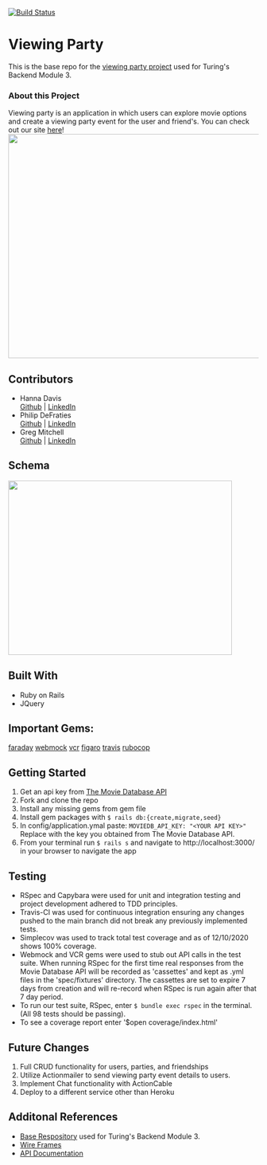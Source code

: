 
[![Build Status](https://travis-ci.com/Oxalisviolacea/viewing_party.svg?branch=main)](https://travis-ci.com/Oxalisviolacea/viewing_party)
# Viewing Party

This is the base repo for the [viewing party project](https://backend.turing.io/module3/projects/viewing_party) used for Turing's Backend Module 3.

### About this Project
Viewing party is an application in which users can explore movie options and create a viewing party event for the user and friend's. You can check out our site [here](https://friends-viewing-party.herokuapp.com)!  
<img src="https://github.com/Oxalisviolacea/viewing_party/blob/main/images/Viewing%20Party%20Gif.gif" width="550" height="450">
## Contributors
- Hanna Davis  
   [Github](https://github.com/Oxalisviolacea) | [LinkedIn](https://www.linkedin.com/in/hanna-davis/)
- Philip DeFraties  
    [Github](https://github.com/philipdefraties) | [LinkedIn](https://www.linkedin.com/in/philip-defraties-4232681b6/)
- Greg Mitchell  
   [Github](https://github.com/GregJMitchell) | [LinkedIn](https://www.linkedin.com/in/gregory-j-mitchell/)

## Schema
<img src="https://github.com/Oxalisviolacea/viewing_party/blob/main/images/Viewing%20Party%20Schema.jpg" width="450" height="350">  

## Built With
- Ruby on Rails
- JQuery  

## Important Gems:
[faraday](https://github.com/lostisland/faraday)
[webmock](https://github.com/bblimke/webmock)
[vcr](https://github.com/vcr/vcr)
[figaro](https://github.com/laserlemon/figaro)
[travis](https://docs.travis-ci.com/user/languages/ruby/)
[rubocop](https://github.com/rubocop-hq/rubocop-rails)

## Getting Started
1. Get an api key from [The Movie Database API](https://developers.themoviedb.org/3/getting-started/authentication)
1. Fork and clone the repo
2. Install any missing gems from gem file
3. Install gem packages with `$ rails db:{create,migrate,seed}`
5. In config/application.ymal paste:
`MOVIEDB_API_KEY: "<YOUR API KEY>"`
Replace <YOUR API KEY> with the key you obtained from The Movie Database API.
6. From your terminal run `$ rails s` and navigate to http://localhost:3000/ in your browser to navigate the app

## Testing
* RSpec and Capybara were used for unit and integration testing and project development adhered to TDD principles.
* Travis-CI was used for continuous integration ensuring any changes pushed to the main branch did not break any previously implemented tests.
* Simplecov was used to track total test coverage and as of 12/10/2020 shows 100% coverage.
* Webmock and VCR gems were used to stub out API calls in the test suite. When running RSpec for the first time real responses from the Movie Database API will be recorded as 'cassettes' and kept as .yml files in the 'spec/fixtures' directory. The cassettes are set to expire 7 days from creation and will re-record when RSpec is run again after that 7 day period.
* To run our test suite, RSpec, enter `$ bundle exec rspec` in the terminal. (All 98 tests should be passing).
* To see a coverage report enter '$open coverage/index.html'

## Future Changes
1. Full CRUD functionality for users, parties, and friendships
2. Utilize Actionmailer to send viewing party event details to users.
3. Implement Chat functionality with ActionCable
4. Deploy to a different service other than Heroku

## Additonal References
- [Base Respository](https://backend.turing.io/module3/projects/viewing_party) used for Turing's Backend Module 3.
- [Wire Frames](https://backend.turing.io/module3/projects/viewing_party/wireframes)
- [API Documentation](https://developers.themoviedb.org/3/getting-started/authentication)
